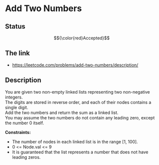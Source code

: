 # Add Two Numbers

## Status
$${\color{red}Accepted}$$

## The link
- https://leetcode.com/problems/add-two-numbers/description/

## Description
You are given two non-empty linked lists representing two non-negative integers. \
The digits are stored in reverse order, and each of their nodes contains a single digit. \
Add the two numbers and return the sum as a linked list. \
You may assume the two numbers do not contain any leading zero, except the number 0 itself.

**Constraints:**
- The number of nodes in each linked list is in the range [1, 100].
- 0 <= Node.val <= 9
- It is guaranteed that the list represents a number that does not have leading zeros.

